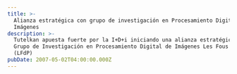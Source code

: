 ```yaml
---
title: >-
  Alianza estratégica con grupo de investigación en Procesamiento Digital de
  Imágenes
description: >-
  Tutelkan apuesta fuerte por la I+D+i iniciando una alianza estratégica con el
  Grupo de Investigación en Procesamiento Digital de Imágenes Les Fous du Pixel
  (LFdP)
pubDate: 2007-05-02T04:00:00.000Z
---
```


